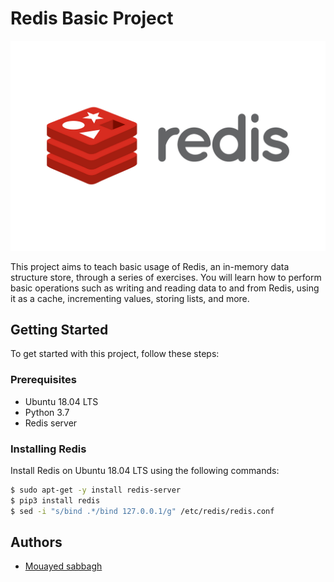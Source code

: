 # Redis Basic Project
<img src="image/readme.png" alt="Alt Text">

This project aims to teach basic usage of Redis, an in-memory data structure store, through a series of exercises. You will learn how to perform basic operations such as writing and reading data to and from Redis, using it as a cache, incrementing values, storing lists, and more.

## Getting Started

To get started with this project, follow these steps:

### Prerequisites

- Ubuntu 18.04 LTS
- Python 3.7
- Redis server

### Installing Redis

Install Redis on Ubuntu 18.04 LTS using the following commands:

```bash
$ sudo apt-get -y install redis-server
$ pip3 install redis
$ sed -i "s/bind .*/bind 127.0.0.1/g" /etc/redis/redis.conf
```

## Authors

- [Mouayed sabbagh](https://github.com/MOUAYEDSB)